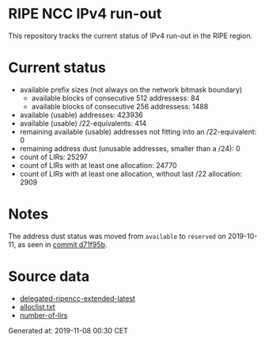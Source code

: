 # RIPE NCC IPv4 run-out
This repository tracks the current status of IPv4 run-out in the RIPE region.

# Current status
- available prefix sizes (not always on the network bitmask boundary)
  - available blocks of consecutive 512 addressess: 84
  - available blocks of consecutive 256 addressess: 1488
- available (usable) addresses: 423936
- available (usable) /22-equivalents: 414
- remaining available (usable) addresses not fitting into an /22-equivalent: 0
- remaining address dust (unusable addresses, smaller than a /24): 0
- count of LIRs: 25297
- count of LIRs with at least one allocation: 24770
- count of LIRs with at least one allocation, without last /22 allocation: 2909

# Notes
The address dust status was moved from `available` to `reserved` on 2019-10-11, as seen in [commit d71f95b](https://github.com/zajdee/ripe-ncc-ipv4-runout/commit/d71f95b1f7c9f639556e395e4ad0f41e54834954).

# Source data
- [delegated-ripencc-extended-latest](https://ftp.ripe.net/pub/stats/ripencc/delegated-ripencc-extended-latest)
- [alloclist.txt](https://ftp.ripe.net/pub/stats/ripencc/membership/alloclist.txt)
- [number-of-lirs](https://labs.ripe.net/statistics/number-of-lirs)

Generated at: 2019-11-08 00:30 CET
